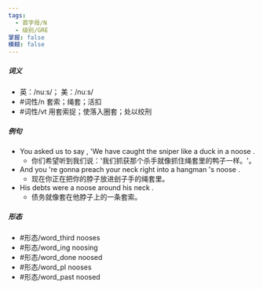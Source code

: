 ```yaml
---
tags:
  - 首字母/N
  - 级别/GRE
掌握: false
模糊: false
---
```

##### 词义
- 英：/nuːs/； 美：/nuːs/
- #词性/n  套索；绳套；活扣
- #词性/vt  用套索捉；使落入圈套；处以绞刑
##### 例句
- You asked us to say , 'We have caught the sniper like a duck in a noose .
	- 你们希望听到我们说：'我们抓获那个杀手就像抓住绳套里的鸭子一样。'。
- And you 're gonna preach your neck right into a hangman 's noose .
	- 现在你正在把你的脖子放进刽子手的绳套里。
- His debts were a noose around his neck .
	- 债务就像套在他脖子上的一条套索。
##### 形态
- #形态/word_third nooses
- #形态/word_ing noosing
- #形态/word_done noosed
- #形态/word_pl nooses
- #形态/word_past noosed
